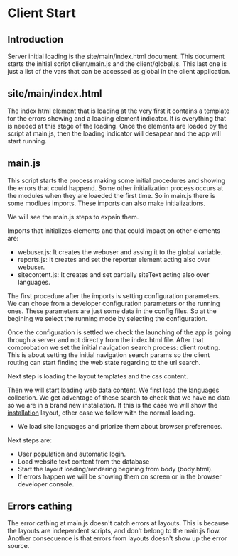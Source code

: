 Client Start
============

## Introduction

Server initial loading is the site/main/index.html document. This document starts the initial script client/main.js and the client/global.js. This last one is just a list of the vars that can be accessed as global in the client application.

## site/main/index.html

The index html element that is loading at the very first it contains a template for the errors showing and a loading element indicator. It is everything that is needed at this stage of the loading. Once the elements are loaded by the script at main.js, then the loading indicator will desapear and the app will start running.

## main.js

This script starts the process making some initial procedures and showing the errors that could happend. Some other initialization process occurs at the modules when they are loaeded the first time. So in main.js there is some modlues imports. These imports can also make initializations.

We will see the main.js steps to expain them.

Imports that initializes elements and that could impact on other elements are:
- webuser.js: It creates the webuser and assing it to the global variable.
- reports.js: It creates and set the reporter element acting also over webuser.
- sitecontent.js: It creates and set partially siteText acting also over languages.

The first procedure after the imports is setting configuration parameters. We can chose from a developer configuration parameters or the running ones. These parameters are just some data in the config files. So at the begining we select the running mode by selecting the configuration.

Once the configuration is settled we check the launching of the app is going through a server and not directly from the index.html file. After that comprobation we set the initial navigation search process: client routing. This is about setting the initial navigation search params so the client routing can start finding the web state regarding to the url search.

Next step is loading the layout templates and the css content.

Then we will start loading web data content. We first load the languages collection. We get adventage of these search to check that we have no data so we are in a brand new installation. If this is the case we will show the [installation](newinstallation.md) layout, other case we follow with the normal loading.

- We load site languages and priorize them about browser preferences.

Next steps are:

- User population and automatic login.
- Load website text content from the database
- Start the layout loading/rendering begining from body (body.html).
- If errors happen we will be showing them on screen or in the browser developer console.

## Errors cathing

The error cathing at main.js doesn't catch errors at layouts. This is because the layouts are independent scripts, and don't belong to the main.js flow. Another consecuence is that errors from layouts doesn't show up the error source.